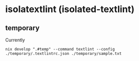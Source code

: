 # isolatextlint (isolated-textlint)

## temporary

Currently

```shell
nix develop ".#temp" --command textlint --config ./temporary/.textlintrc.json ./temporary/sample.txt
```
